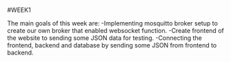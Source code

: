 #WEEK1

The main goals of this week are:
  -Implementing mosquitto broker setup to create our own broker that enabled websocket function.
  -Create frontend of the website to sending some JSON data for testing.
  -Connecting the frontend, backend and database by sending some JSON from frontend to backend.

